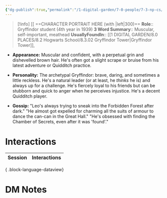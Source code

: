 ```yaml
---
{"dg-publish":true,"permalink":"/1-digital-garden/7-0-people/7-3-np-cs/leo-vance/","tags":["#person","hogwarts","student","slug-club","gryffindor","yr4"]}
---
```


>[!info] 
>[[ ==CHARACTER PORTRAIT HERE (with |left|300)==
>**Role**:: Gryffindor student (4th year in 1939)
>**3 Word Summary**:: Muscular, self-important, meathead
>**UsuallyFoundIn**:: [[1 DIGITAL GARDEN/8.0 PLACES/8.2 Hogwarts School/8.3.02 Gryffindor Tower\|Gryffindor Tower]], 

- **Appearance:** Muscular and confident, with a perpetual grin and dishevelled brown hair. He's often got a slight scrape or bruise from his latest adventure or Quidditch practice.
    
- **Personality:** The archetypal Gryffindor: brave, daring, and sometimes a little reckless. He's a natural leader (or at least, he _thinks_ he is) and always up for a challenge. He's fiercely loyal to his friends but can be stubborn and quick to anger when he perceives injustice. He's a decent Quidditch player.
    
- **Gossip:** "Leo's always trying to sneak into the Forbidden Forest after dark." "He almost got expelled for charming all the suits of armour to dance the can-can in the Great Hall." "He's obsessed with finding the Chamber of Secrets, even after it was 'found'."

# Interactions

| Session | Interactions |
| ------- | ------------ |

{ .block-language-dataview}


# DM Notes


